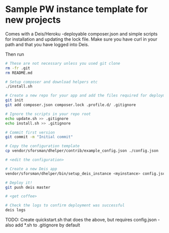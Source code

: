 Sample PW instance template for new projects
============================================

Comes with a Deis/Heroku -deployable composer.json and simple scripts for installation and 
updating the lock file. Make sure you have curl in your path and that you have logged into Deis.

Then run

```bash
# These are not necessary unless you used git clone
rm -fr .git
rm README.md

# Setup composer and download helpers etc
./install.sh

# Create a new repo for your app and add the files required for deployment
git init
git add composer.json composer.lock .profile.d/ .gitignore

# Ignore the scripts in your repo root
echo update.sh >> .gitignore
echo install.sh >> .gitignore

# Commit first version
git commit -m "Initial commit"

# Copy the configuration template
cp vendor/sforsman/dhelper/contrib/example_config.json ./config.json

# <edit the configuration>

# Create a new Deis app
vendor/sforsman/dhelper/bin/setup_deis_instance <myinstance> config.json

# Deploy it!
git push deis master

# <get coffee>

# Check the logs to confirm deployment was successful
deis logs
```

TODO: Create quickstart.sh that does the above, but requires config.json
      - also add *.sh to .gitignore by default
